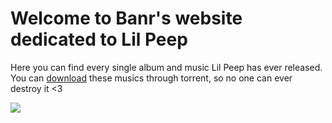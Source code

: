 # Welcome to Banr's website dedicated to Lil Peep

Here you can find every single album and music Lil Peep has ever released. You can [download](magnet:?xt=urn:btih:3EBABF515ACFCB39C568D33EAB1BF31A8B3AB30A&dn=Lil%20Peep%20Discography%20%5bBanr%5d%2818.01.2022%29.zip&tr=udp%3a%2f%2ftracker.openbittorrent.com%3a80%2fannounce&tr=udp%3a%2f%2ftracker.opentrackr.org%3a1337%2fannounce) these musics through torrent, so no one can ever destroy it <3

<img src="https://i.imgur.com/5EtUKY1.png">
